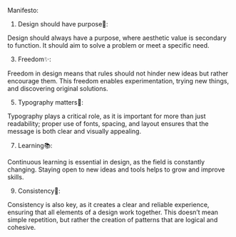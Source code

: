 Manifesto:

1. Design should have purpose🎯:

Design should always have a purpose, where aesthetic value is secondary to function. It should aim to solve a problem or meet a specific need. 

3. Freedom✨:

Freedom in design means that rules should not hinder new ideas but rather encourage them. This freedom enables experimentation, trying new things, and discovering original solutions. 


5. Typography matters📝:

Typography plays a critical role, as it is important for more than just readability; proper use of fonts, spacing, and layout ensures that the message is both clear and visually appealing.

   
7. Learning📚:

Continuous learning is essential in design, as the field is constantly changing. Staying open to new ideas and tools helps to grow and improve skills.


9. Consistency🔗:

Consistency is also key, as it creates a clear and reliable experience, ensuring that all elements of a design work together. This doesn’t mean simple repetition, but rather the creation of patterns that are logical and cohesive.

